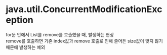 # java.util.ConcurrentModificationException

for문 안에서 List를 remove를 호출했을 때, 발생하는 현상     
remove를 호출하면 기존 index값과 remove 호출로 인해 줄어든 size값이 맞지 않기 때문에 발생하는 예외
